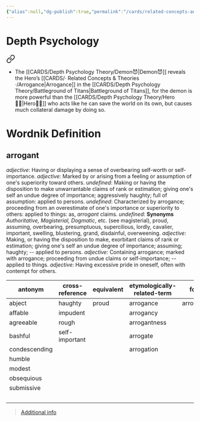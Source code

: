 ```yaml
---
{"alias":null,"dg-publish":true,"permalink":"/cards/related-concepts-and-theories/arrogance/","dgPassFrontmatter":true,"noteIcon":"1","created":"2023-05-03T00:10:33.196+02:00","updated":"2023-05-03T00:13:46.326+02:00"}
---
```


# Depth Psychology 

<div class="transclusion internal-embed is-loaded"><a class="markdown-embed-link" href="/cards/depth-psychology-theory/hero/#2f8856" aria-label="Open link"><svg xmlns="http://www.w3.org/2000/svg" width="24" height="24" viewBox="0 0 24 24" fill="none" stroke="currentColor" stroke-width="2" stroke-linecap="round" stroke-linejoin="round" class="svg-icon lucide-link"><path d="M10 13a5 5 0 0 0 7.54.54l3-3a5 5 0 0 0-7.07-7.07l-1.72 1.71"></path><path d="M14 11a5 5 0 0 0-7.54-.54l-3 3a5 5 0 0 0 7.07 7.07l1.71-1.71"></path></svg></a><div class="markdown-embed">



- The [[CARDS/Depth Psychology Theory/Demon😈\|Demon😈]] reveals the Hero’s [[CARDS/· Related Concepts & Theories ·/Arrogance\|Arrogance]] in the [[CARDS/Depth Psychology Theory/Battleground of Titans\|Battleground of Titans]], for the demon is more powerful than the [[CARDS/Depth Psychology Theory/Hero🦸‍♂️\|Hero🦸‍♂️]] who acts like he can save the world on its own, but causes much collateral damage by doing so. 

</div></div>


# Wordnik Definition
## arrogant
*adjective*: Having or displaying a sense of overbearing self-worth or self-importance.
*adjective*: Marked by or arising from a feeling or assumption of one's superiority toward others.
*undefined*: Making or having the disposition to make unwarrantable claims of rank or estimation; giving one's self an undue degree of importance; aggressively haughty; full of assumption: applied to persons.
*undefined*: Characterized by arrogance; proceeding from an overestimate of one's importance or superiority to others: applied to things: as, <em>arrogant</em> claims.
*undefined*: <strong>Synonyms</strong> <em>Authoritative, Magisterial, Dogmatic</em>, etc. (see <internalXref urlencoded="magisterial">magisterial</internalXref>), proud, assuming, overbearing, presumptuous, supercilious, lordly, cavalier, important, swelling, blustering, grand, disdainful, overweening.
*adjective*: Making, or having the disposition to make, exorbitant claims of rank or estimation; giving one's self an undue degree of importance; assuming; haughty; -- applied to persons.
*adjective*: Containing arrogance; marked with arrogance; proceeding from undue claims or self-importance; -- applied to things.
*adjective*: Having <xref>excessive</xref> <xref>pride</xref> in oneself, often with <xref>contempt</xref> for others.

| antonym |cross-reference |equivalent |etymologically-related-term |form |same-context |synonym |
| --- | --- | --- | --- | --- | --- | --- |
| abject | haughty | proud | arrogance | arrogantly | confident | absolute |
| affable | impudent |  | arrogancy |  | cynical | absolutist |
| agreeable | rough |  | arrogantness |  | greedy | absolutistic |
| bashful | self-important |  | arrogate |  | haughty | affected |
| condescending |  |  | arrogation |  | ignorant | arbitrary |
| humble |  |  |  |  | imperious | aristocratic |
| modest |  |  |  |  | insolent | artificial |
| obsequious |  |  |  |  | lazy | assuming |
| submissive |  |  |  |  | selfish | assuming |
|  |  |  |  |  | stubborn | assumptive |

> [Additional info](https://www.wordnik.com/words/arrogant)